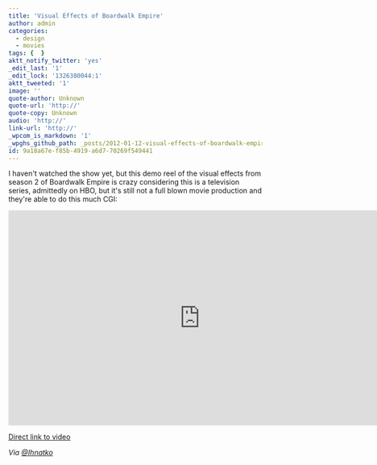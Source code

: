 ```yaml
---
title: 'Visual Effects of Boardwalk Empire'
author: admin
categories:
  - design
  - movies
tags: {  }
aktt_notify_twitter: 'yes'
_edit_last: '1'
_edit_lock: '1326380044:1'
aktt_tweeted: '1'
image: ''
quote-author: Unknown
quote-url: 'http://'
quote-copy: Unknown
audio: 'http://'
link-url: 'http://'
_wpcom_is_markdown: '1'
_wpghs_github_path: _posts/2012-01-12-visual-effects-of-boardwalk-empire.md
id: 9a18a67e-f85b-4919-a6d7-70269f549441
---
```

<p>I haven't watched the show yet, but this demo reel of the visual effects from season 2 of Boardwalk Empire is crazy considering this is a television series, admittedly on HBO, but it's still not a full blown movie production and they're able to do this much CGI:</p>
<p><iframe src="http://player.vimeo.com/video/34678075?portrait=0" width="759" height="427" frameborder="0" webkitAllowFullScreen mozallowfullscreen allowFullScreen></iframe></p>
<p><a href="http://vimeo.com/34678075">Direct link to video</a></p>
<p><em>Via <a href="https://twitter.com/ihnatko/status/157471468316409856">@Ihnatko</a></em></p>
